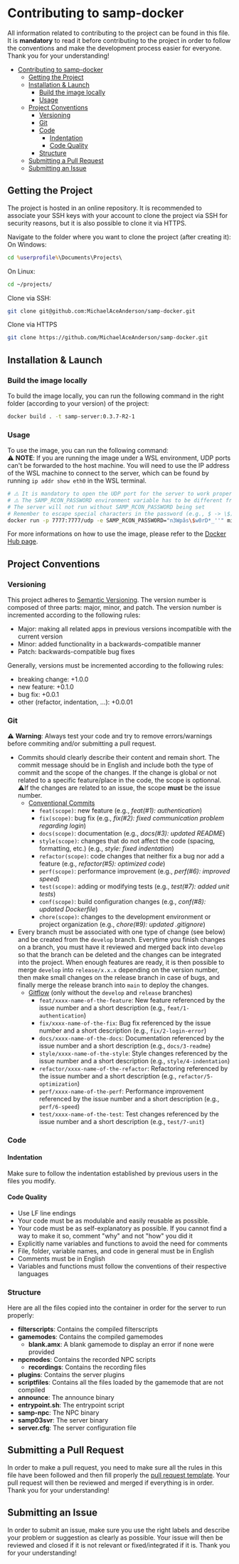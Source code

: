 # Contributing to samp-docker

All information related to contributing to the project can be found in this file. It is **mandatory** to read it before contributing to the project in order to follow the conventions and make the development process easier for everyone. Thank you for your understanding!

- [Contributing to samp-docker](#contributing-to-samp-docker)
  - [Getting the Project](#getting-the-project)
  - [Installation \& Launch](#installation--launch)
    - [Build the image locally](#build-the-image-locally)
    - [Usage](#usage)
  - [Project Conventions](#project-conventions)
    - [Versioning](#versioning)
    - [Git](#git)
    - [Code](#code)
      - [Indentation](#indentation)
      - [Code Quality](#code-quality)
    - [Structure](#structure)
  - [Submitting a Pull Request](#submitting-a-pull-request)
  - [Submitting an Issue](#submitting-an-issue)

## Getting the Project

The project is hosted in an online repository. It is recommended to associate your SSH keys with your account to clone the project via SSH for security reasons, but it is also possible to clone it via HTTPS.

Navigate to the folder where you want to clone the project (after creating it):  
On Windows:

```bat
cd %userprofile%\Documents\Projects\
```

On Linux:

```bash
cd ~/projects/
```

Clone via SSH:  

```bash
git clone git@github.com:MichaelAceAnderson/samp-docker.git
```

Clone via HTTPS

```bash
git clone https://github.com/MichaelAceAnderson/samp-docker.git
```

## Installation & Launch

### Build the image locally

To build the image locally, you can run the following command in the right folder (according to your version) of the project:

```bash
docker build . -t samp-server:0.3.7-R2-1
```

### Usage

To use the image, you can run the following command:  
⚠️ **NOTE**: If you are running the image under a WSL environment, UDP ports can't be forwarded to the host machine. You will need to use the IP address of the WSL machine to connect to the server, which can be found by running `ip addr show eth0` in the WSL terminal.

```bash
# ⚠️ It is mandatory to open the UDP port for the server to work properly
# ⚠️ The SAMP_RCON_PASSWORD environment variable has to be different from the default value (changeme) for security reasons
# The server will not run without SAMP_RCON_PASSWORD being set
# Remember to escape special characters in the password (e.g., $ -> \$)
docker run -p 7777:7777/udp -e SAMP_RCON_PASSWORD="n3Wpãs\$w0rD*_''" michaelace/samp-server:0.3.7-R2-1
```

For more informations on how to use the image, please refer to the [Docker Hub page](https://hub.docker.com/r/michaelace/samp-server).

## Project Conventions

### Versioning

This project adheres to [Semantic Versioning](https://semver.org/). The version number is composed of three parts: major, minor, and patch. The version number is incremented according to the following rules:

- Major: making all related apps in previous versions incompatible with the current version
- Minor: added functionality in a backwards-compatible manner
- Patch: backwards-compatible bug fixes

Generally, versions must be incremented according to the following rules:

- breaking change: +1.0.0
- new feature: +0.1.0
- bug fix: +0.0.1
- other (refactor, indentation, ...): +0.0.01

### Git

⚠️ **Warning**: Always test your code and try to remove errors/warnings before commiting and/or submitting a pull request.  

- Commits should clearly describe their content and remain short. The commit message should be in English and include both the type of commit and the scope of the changes. If the change is global or not related to a specific feature/place in the code, the scope is optionnal.  
  ⚠️If the changes are related to an issue, the scope **must** be the issue number.
  - [Conventional Commits](https://www.conventionalcommits.org/en/v1.0.0/)
    - `feat(scope)`: new feature (e.g., *feat(#1): authentication*)
    - `fix(scope)`: bug fix (e.g., *fix(#2): fixed communication problem regarding login*)
    - `docs(scope)`: documentation (e.g., *docs(#3): updated README*)
    - `style(scope)`: changes that do not affect the code (spacing, formatting, etc.) (e.g., *style: fixed indentation*)
    - `refactor(scope)`: code changes that neither fix a bug nor add a feature (e.g., *refactor(#5): optimized code*)
    - `perf(scope)`: performance improvement (e.g., *perf(#6): improved speed*)
    - `test(scope)`: adding or modifying tests (e.g., *test(#7): added unit tests*)
    - `conf(scope)`: build configuration changes (e.g., *conf(#8): updated Dockerfile*)
    - `chore(scope)`: changes to the development environment or project organization (e.g., *chore(#9): updated .gitignore*)
- Every branch must be associated with one type of change (see below) and be created from the `develop` branch. Everytime you finish changes on a branch, you must have it reviewed and merged back into `develop` so that the branch can be deleted and the changes can be integrated into the project. When enough features are ready, it is then possible to merge `develop` into `release/x.x.x` depending on the version number, then make small changes on the release branch in case of bugs, and finally merge the release branch into `main` to deploy the changes.
  - [Gitflow](https://www.atlassian.com/git/tutorials/comparing-workflows/gitflow-workflow) (only without the `develop` and `release` branches)
    - `feat/xxxx-name-of-the-feature`: New feature referenced by the issue number and a short description (e.g., `feat/1-authentication`)
    - `fix/xxxx-name-of-the-fix`: Bug fix referenced by the issue number and a short description (e.g., `fix/2-login-error`)
    - `docs/xxxx-name-of-the-docs`: Documentation referenced by the issue number and a short description (e.g., `docs/3-readme`)
    - `style/xxxx-name-of-the-style`: Style changes referenced by the issue number and a short description (e.g., `style/4-indentation`)
    - `refactor/xxxx-name-of-the-refactor`: Refactoring referenced by the issue number and a short description (e.g., `refactor/5-optimization`)
    - `perf/xxxx-name-of-the-perf`: Performance improvement referenced by the issue number and a short description (e.g., `perf/6-speed`)
    - `test/xxxx-name-of-the-test`: Test changes referenced by the issue number and a short description (e.g., `test/7-unit`)

### Code

#### Indentation

Make sure to follow the indentation established by previous users in the files you modify.

#### Code Quality

- Use LF line endings
- Your code must be as modulable and easily reusable as possible.
- Your code must be as self-explanatory as possible. If you cannot find a way to make it so, comment "why" and not "how" you did it
- Explicitly name variables and functions to avoid the need for comments
- File, folder, variable names, and code in general must be in English
- Comments must be in English
- Variables and functions must follow the conventions of their respective languages

### Structure

Here are all the files copied into the container in order for the server to run properly:

- **filterscripts**: Contains the compiled filterscripts
- **gamemodes**: Contains the compiled gamemodes
  - **blank.amx**: A blank gamemode to display an error if none were provided
- **npcmodes**: Contains the recorded NPC scripts
  - **recordings**: Contains the recording files
- **plugins**: Contains the server plugins
- **scriptfiles**: Contains all the files loaded by the gamemode that are not compiled
- **announce**: The announce binary
- **entrypoint.sh**: The entrypoint script
- **samp-npc**: The NPC binary
- **samp03svr**: The server binary
- **server.cfg**: The server configuration file

## Submitting a Pull Request

In order to make a pull request, you need to make sure all the rules in this file have been followed and then fill properly the [pull request template](/.github/pull_request_template.md). Your pull request will then be reviewed and merged if everything is in order. Thank you for your understanding!

## Submitting an Issue

In order to submit an issue, make sure you use the right labels and describe your problem or suggestion as clearly as possible. Your issue will then be reviewed and closed if it is not relevant or fixed/integrated if it is. Thank you for your understanding!
